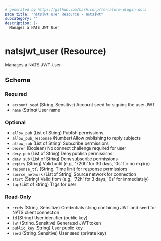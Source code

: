 ```yaml
---
# generated by https://github.com/hashicorp/terraform-plugin-docs
page_title: "natsjwt_user Resource - natsjwt"
subcategory: ""
description: |-
  Manages a NATS JWT User
---
```


# natsjwt_user (Resource)

Manages a NATS JWT User



<!-- schema generated by tfplugindocs -->
## Schema

### Required

- `account_seed` (String, Sensitive) Account seed for signing the user JWT
- `name` (String) User name

### Optional

- `allow_pub` (List of String) Publish permissions
- `allow_pub_response` (Number) Allow publishing to reply subjects
- `allow_sub` (List of String) Subscribe permissions
- `bearer` (Boolean) No connect challenge required for user
- `deny_pub` (List of String) Deny publish permissions
- `deny_sub` (List of String) Deny subscribe permissions
- `expiry` (String) Valid until (e.g., '720h' for 30 days, '0s' for no expiry)
- `response_ttl` (String) Time limit for response permissions
- `source_network` (List of String) Source network for connection
- `start` (String) Valid from (e.g., '72h' for 3 days, '0s' for immediately)
- `tag` (List of String) Tags for user

### Read-Only

- `creds` (String, Sensitive) Credentials string containing JWT and seed for NATS client connection
- `id` (String) User identifier (public key)
- `jwt` (String, Sensitive) Generated JWT token
- `public_key` (String) User public key
- `seed` (String, Sensitive) User seed (private key)
